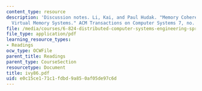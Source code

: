 ```yaml
---
content_type: resource
description: 'Discussion notes. Li, Kai, and Paul Hudak. "Memory Coherence in Shared
  Virtual Memory Systems." ACM Transactions on Computer Systems 7, no. 4 (1989): 321-359.'
file: /media/courses/6-824-distributed-computer-systems-engineering-spring-2006/e0c15ce171c1fdbd9a850af05de97c6d_ivy86.pdf
file_type: application/pdf
learning_resource_types:
- Readings
ocw_type: OCWFile
parent_title: Readings
parent_type: CourseSection
resourcetype: Document
title: ivy86.pdf
uid: e0c15ce1-71c1-fdbd-9a85-0af05de97c6d
---
```

